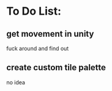 # To Do List:

## get movement in unity
fuck around and find out

## create custom tile palette 
no idea
